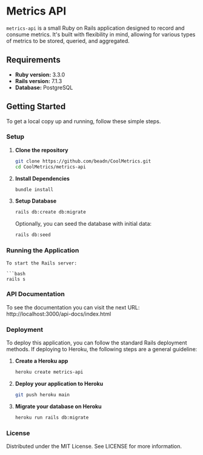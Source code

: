 # Metrics API

`metrics-api` is a small Ruby on Rails application designed to record and consume metrics. It's built with flexibility in mind, allowing for various types of metrics to be stored, queried, and aggregated.

## Requirements

- **Ruby version:** 3.3.0
- **Rails version:** 7.1.3
- **Database:** PostgreSQL

## Getting Started

To get a local copy up and running, follow these simple steps.

### Setup

1. **Clone the repository**

    ```bash
    git clone https://github.com/beadn/CoolMetrics.git
    cd CoolMetrics/metrics-api
    ```

2. **Install Dependencies**

    ```bash
    bundle install
    ```

3. **Setup Database**

    ```bash
    rails db:create db:migrate
    ```

    Optionally, you can seed the database with initial data:

    ```bash
    rails db:seed
    ```

### Running the Application

    To start the Rails server:

    ```bash
    rails s

### API Documentation
To see the documentation you can visit the next URL:
http://localhost:3000/api-docs/index.html

### Deployment

To deploy this application, you can follow the standard Rails deployment methods. If deploying to Heroku, the following steps are a general guideline:

1. **Create a Heroku app**

    ```bash
    heroku create metrics-api

2. **Deploy your application to Heroku**

    ```bash
    git push heroku main

3. **Migrate your database on Heroku**

    ```bash
    heroku run rails db:migrate


### License
Distributed under the MIT License. See LICENSE for more information.